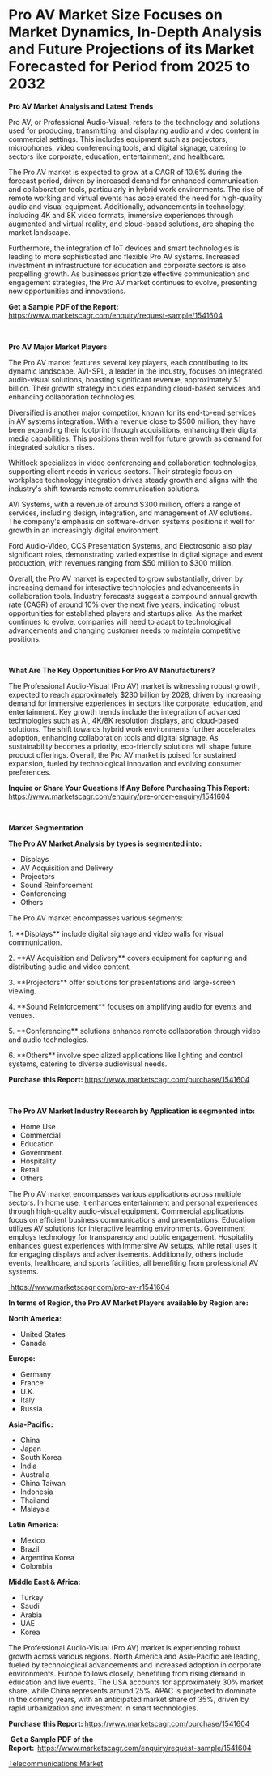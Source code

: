 <p><h1>Pro AV Market Size Focuses on Market Dynamics, In-Depth Analysis and Future Projections of its Market Forecasted for Period from 2025 to 2032</h1></p><p><strong>Pro AV Market Analysis and Latest Trends</strong></p>
<p><p>Pro AV, or Professional Audio-Visual, refers to the technology and solutions used for producing, transmitting, and displaying audio and video content in commercial settings. This includes equipment such as projectors, microphones, video conferencing tools, and digital signage, catering to sectors like corporate, education, entertainment, and healthcare.</p><p>The Pro AV market is expected to grow at a CAGR of 10.6% during the forecast period, driven by increased demand for enhanced communication and collaboration tools, particularly in hybrid work environments. The rise of remote working and virtual events has accelerated the need for high-quality audio and visual equipment. Additionally, advancements in technology, including 4K and 8K video formats, immersive experiences through augmented and virtual reality, and cloud-based solutions, are shaping the market landscape.</p><p>Furthermore, the integration of IoT devices and smart technologies is leading to more sophisticated and flexible Pro AV systems. Increased investment in infrastructure for education and corporate sectors is also propelling growth. As businesses prioritize effective communication and engagement strategies, the Pro AV market continues to evolve, presenting new opportunities and innovations.</p></p>
<p><strong>Get a Sample PDF of the Report:&nbsp;</strong> <a href="https://www.marketscagr.com/enquiry/request-sample/1541604?utm_campaign=1126&utm_medium=2&utm_source=Github&utm_content=ia&utm_term=08042025&utm_id=pro-av">https://www.marketscagr.com/enquiry/request-sample/1541604</a></p>
<p>&nbsp;</p>
<p><strong>Pro AV Major Market Players</strong></p>
<p><p>The Pro AV market features several key players, each contributing to its dynamic landscape. AVI-SPL, a leader in the industry, focuses on integrated audio-visual solutions, boasting significant revenue, approximately $1 billion. Their growth strategy includes expanding cloud-based services and enhancing collaboration technologies.</p><p>Diversified is another major competitor, known for its end-to-end services in AV systems integration. With a revenue close to $500 million, they have been expanding their footprint through acquisitions, enhancing their digital media capabilities. This positions them well for future growth as demand for integrated solutions rises.</p><p>Whitlock specializes in video conferencing and collaboration technologies, supporting client needs in various sectors. Their strategic focus on workplace technology integration drives steady growth and aligns with the industry's shift towards remote communication solutions.</p><p>AVI Systems, with a revenue of around $300 million, offers a range of services, including design, integration, and management of AV solutions. The company's emphasis on software-driven systems positions it well for growth in an increasingly digital environment.</p><p>Ford Audio-Video, CCS Presentation Systems, and Electrosonic also play significant roles, demonstrating varied expertise in digital signage and event production, with revenues ranging from $50 million to $300 million.</p><p>Overall, the Pro AV market is expected to grow substantially, driven by increasing demand for interactive technologies and advancements in collaboration tools. Industry forecasts suggest a compound annual growth rate (CAGR) of around 10% over the next five years, indicating robust opportunities for established players and startups alike. As the market continues to evolve, companies will need to adapt to technological advancements and changing customer needs to maintain competitive positions.</p></p>
<p>&nbsp;</p>
<p><strong>What Are The Key Opportunities For Pro AV Manufacturers?</strong></p>
<p><p>The Professional Audio-Visual (Pro AV) market is witnessing robust growth, expected to reach approximately $230 billion by 2028, driven by increasing demand for immersive experiences in sectors like corporate, education, and entertainment. Key growth trends include the integration of advanced technologies such as AI, 4K/8K resolution displays, and cloud-based solutions. The shift towards hybrid work environments further accelerates adoption, enhancing collaboration tools and digital signage. As sustainability becomes a priority, eco-friendly solutions will shape future product offerings. Overall, the Pro AV market is poised for sustained expansion, fueled by technological innovation and evolving consumer preferences.</p></p>
<p><strong>Inquire or Share Your Questions If Any Before Purchasing This Report:</strong> <a href="https://www.marketscagr.com/enquiry/pre-order-enquiry/1541604?utm_campaign=1126&utm_medium=2&utm_source=Github&utm_content=ia&utm_term=08042025&utm_id=pro-av">https://www.marketscagr.com/enquiry/pre-order-enquiry/1541604</a></p>
<p>&nbsp;</p>
<p><strong>Market Segmentation</strong></p>
<p><strong>The Pro AV Market Analysis by types is segmented into:</strong></p>
<p><ul><li>Displays</li><li>AV Acquisition and Delivery</li><li>Projectors</li><li>Sound Reinforcement</li><li>Conferencing</li><li>Others</li></ul></p>
<p><p>The Pro AV market encompasses various segments: </p><p>1. **Displays** include digital signage and video walls for visual communication.</p><p>2. **AV Acquisition and Delivery** covers equipment for capturing and distributing audio and video content.</p><p>3. **Projectors** offer solutions for presentations and large-screen viewing.</p><p>4. **Sound Reinforcement** focuses on amplifying audio for events and venues.</p><p>5. **Conferencing** solutions enhance remote collaboration through video and audio technologies. </p><p>6. **Others** involve specialized applications like lighting and control systems, catering to diverse audiovisual needs.</p></p>
<p><strong>Purchase this Report:&nbsp;</strong><a href="https://www.marketscagr.com/purchase/1541604?utm_campaign=1126&utm_medium=2&utm_source=Github&utm_content=ia&utm_term=08042025&utm_id=pro-av">https://www.marketscagr.com/purchase/1541604</a></p>
<p>&nbsp;</p>
<p><strong>The Pro AV Market Industry Research by Application is segmented into:</strong></p>
<p><ul><li>Home Use</li><li>Commercial</li><li>Education</li><li>Government</li><li>Hospitality</li><li>Retail</li><li>Others</li></ul></p>
<p><p>The Pro AV market encompasses various applications across multiple sectors. In home use, it enhances entertainment and personal experiences through high-quality audio-visual equipment. Commercial applications focus on efficient business communications and presentations. Education utilizes AV solutions for interactive learning environments. Government employs technology for transparency and public engagement. Hospitality enhances guest experiences with immersive AV setups, while retail uses it for engaging displays and advertisements. Additionally, others include events, healthcare, and sports facilities, all benefiting from professional AV systems.</p></p>
<p><a href="https://www.marketscagr.com/pro-av-r1541604?utm_campaign=1126&utm_medium=2&utm_source=Github&utm_content=ia&utm_term=08042025&utm_id=pro-av">&nbsp;https://www.marketscagr.com/pro-av-r1541604</a></p>
<p><strong>In terms of Region, the Pro AV Market Players available by Region are:</strong></p>
<p>
    <p> <strong> North America: </strong>
        <ul>
            <li>United States</li>
            <li>Canada</li>
        </ul>
        </p> 
    <p> <strong> Europe: </strong>
        <ul>
            <li>Germany</li>
            <li>France</li>
            <li>U.K.</li>
            <li>Italy</li>
            <li>Russia</li>
        </ul>
        </p> 
    <p> <strong> Asia-Pacific: </strong>
        <ul>
            <li>China</li>
            <li>Japan</li>
            <li>South Korea</li>
            <li>India</li>
            <li>Australia</li>
            <li>China Taiwan</li>
            <li>Indonesia</li>
            <li>Thailand</li>
            <li>Malaysia</li>
        </ul>
        </p> 
    <p> <strong> Latin America: </strong>
        <ul>
            <li>Mexico</li>
            <li>Brazil</li>
            <li>Argentina Korea</li>
            <li>Colombia</li>
        </ul>
        </p> 
    <p> <strong> Middle East & Africa: </strong>
        <ul>
            <li>Turkey</li>
            <li>Saudi</li>
            <li>Arabia</li>
            <li>UAE</li>
            <li>Korea</li>
        </ul>
    </p>
    </p>
<p><p>The Professional Audio-Visual (Pro AV) market is experiencing robust growth across various regions. North America and Asia-Pacific are leading, fueled by technological advancements and increased adoption in corporate environments. Europe follows closely, benefiting from rising demand in education and live events. The USA accounts for approximately 30% market share, while China represents around 25%. APAC is projected to dominate in the coming years, with an anticipated market share of 35%, driven by rapid urbanization and investment in smart technologies.</p></p>
<p><strong>Purchase this Report: </strong><a href="https://www.marketscagr.com/purchase/1541604?utm_campaign=1126&utm_medium=2&utm_source=Github&utm_content=ia&utm_term=08042025&utm_id=pro-av">https://www.marketscagr.com/purchase/1541604</a></p>
<p>&nbsp;<strong>Get a Sample PDF of the Report:&nbsp;&nbsp;</strong><a href="https://www.marketscagr.com/enquiry/request-sample/1541604?utm_campaign=1126&utm_medium=2&utm_source=Github&utm_content=ia&utm_term=08042025&utm_id=pro-av">https://www.marketscagr.com/enquiry/request-sample/1541604</a></p>
<p><strong></strong></p>
<p><p><a href="https://github.com/julyju69/Market-Research-Report-List-6/blob/main/telecommunications-market.md?utm_campaign=1126&utm_medium=2&utm_source=Github&utm_content=ia&utm_term=08042025&utm_id=pro-av">Telecommunications Market</a></p></p>